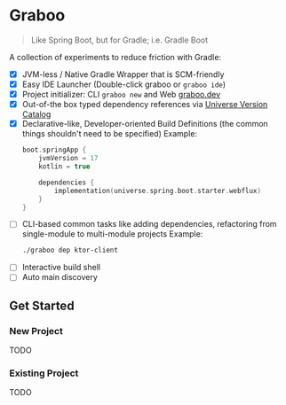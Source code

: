 # Graboo

> Like Spring Boot, but for Gradle; i.e. Gradle Boot

A collection of experiments to reduce friction with Gradle:

- [x] JVM-less / Native Gradle Wrapper that is SCM-friendly
- [x] Easy IDE Launcher (Double-click graboo or `graboo ide`)
- [x] Project initializer: CLI `graboo new` and Web [graboo.dev](https://graboo.dev)
- [x] Out-of-the box typed dependency references via [Universe Version Catalog](https://github.com/jamesward/kotlin-universe-catalog)
- [x] Declarative-like, Developer-oriented Build Definitions (the common things shouldn't need to be specified)
    Example:
    ```kotlin
    boot.springApp {
        jvmVersion = 17
        kotlin = true

        dependencies {
            implementation(universe.spring.boot.starter.webflux)
        }
    }
    ```
- [ ] CLI-based common tasks like adding dependencies, refactoring from single-module to multi-module projects
    Example:
    ```bash
    ./graboo dep ktor-client
    ```
- [ ] Interactive build shell
- [ ] Auto main discovery

## Get Started

### New Project

TODO

### Existing Project

TODO

